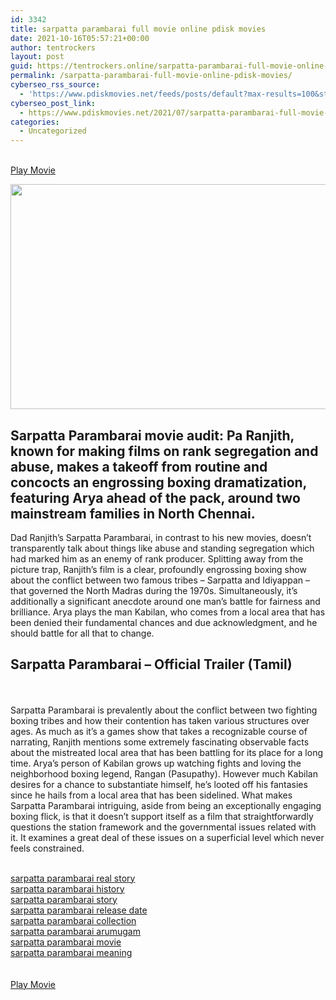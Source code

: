 ```yaml
---
id: 3342
title: sarpatta parambarai full movie online pdisk movies
date: 2021-10-16T05:57:21+00:00
author: tentrockers
layout: post
guid: https://tentrockers.online/sarpatta-parambarai-full-movie-online-pdisk-movies/
permalink: /sarpatta-parambarai-full-movie-online-pdisk-movies/
cyberseo_rss_source:
  - 'https://www.pdiskmovies.net/feeds/posts/default?max-results=100&start-index=1101'
cyberseo_post_link:
  - https://www.pdiskmovies.net/2021/07/sarpatta-parambarai-full-movie-online.html
categories:
  - Uncategorized
---
```

<a href="https://www.pdiskmovies.net/p/coming-soon.html" onclick="window.open('https://www.pdiskmovies.net/p/coming-soon.html'); return false;" target="popup" rel="noopener"><br /> Play Movie<br /> </a>

<div class="separator">
  <a href="https://1.bp.blogspot.com/--KhYhBgPPtQ/YP6zwwOOMLI/AAAAAAAAZxs/KYT1avsI_wQfibI0twQnsjiP9-zgpyLYgCLcBGAsYHQ/s736/sarpatta%2Bparambarai%2Bfull%2Bmovie%2Bonline%2Bpdisk%2Bmovies.jpg"><img loading="lazy" border="0" data-original-height="414" data-original-width="736" height="360" src="https://1.bp.blogspot.com/--KhYhBgPPtQ/YP6zwwOOMLI/AAAAAAAAZxs/KYT1avsI_wQfibI0twQnsjiP9-zgpyLYgCLcBGAsYHQ/w640-h360/sarpatta%2Bparambarai%2Bfull%2Bmovie%2Bonline%2Bpdisk%2Bmovies.jpg" width="640" /></a>
</div>

## <span>Sarpatta Parambarai movie audit: Pa Ranjith, known for making films on rank segregation and abuse, makes a takeoff from routine and concocts an engrossing boxing dramatization, featuring Arya ahead of the pack, around two mainstream families in North Chennai.&nbsp;</span>

<div>
  <div>
    <span>Dad Ranjith&#8217;s Sarpatta Parambarai, in contrast to his new movies, doesn&#8217;t transparently talk about things like abuse and standing segregation which had marked him as an enemy of rank producer. Splitting away from the picture trap, Ranjith&#8217;s film is a clear, profoundly engrossing boxing show about the conflict between two famous tribes &#8211; Sarpatta and Idiyappan &#8211; that governed the North Madras during the 1970s. Simultaneously, it&#8217;s additionally a significant anecdote around one man&#8217;s battle for fairness and brilliance. Arya plays the man Kabilan, who comes from a local area that has been denied their fundamental chances and due acknowledgment, and he should battle for all that to change.</span>
  </div>
  
  <h2>
    <span>Sarpatta Parambarai &#8211; Official Trailer (Tamil)&nbsp;</span>
  </h2>
  
  <div>
    <span><br /> &nbsp;</span>
  </div>
  
  <div>
    <span>Sarpatta Parambarai is prevalently about the conflict between two fighting boxing tribes and how their contention has taken various structures over ages. As much as it&#8217;s a games show that takes a recognizable course of narrating, Ranjith mentions some extremely fascinating observable facts about the mistreated local area that has been battling for its place for a long time. Arya&#8217;s person of Kabilan grows up watching fights and loving the neighborhood boxing legend, Rangan (Pasupathy). However much Kabilan desires for a chance to substantiate himself, he&#8217;s looted off his fantasies since he hails from a local area that has been sidelined. What makes Sarpatta Parambarai intriguing, aside from being an exceptionally engaging boxing flick, is that it doesn&#8217;t support itself as a film that straightforwardly questions the station framework and the governmental issues related with it. It examines a great deal of these issues on a superficial level which never feels constrained.</span>
  </div>
</div>

<a href="https://www.highperformancecpm.com/f758tchf04?key=26674e6ba20dfe3cb8bc7fadf01e139b" onclick="window.open('https://www.highperformancecpm.com/f758tchf04?key=26674e6ba20dfe3cb8bc7fadf01e139b'); return false;" target="popup" rel="noopener"><br /> sarpatta parambarai real story<br /> sarpatta parambarai history<br /> sarpatta parambarai story<br /> sarpatta parambarai release date<br /> sarpatta parambarai collection<br /> sarpatta parambarai arumugam<br /> sarpatta parambarai movie<br /> sarpatta parambarai meaning<br /> </a>  
<a href="https://www.pdiskmovies.net/p/coming-soon.html" onclick="window.open('https://www.pdiskmovies.net/p/coming-soon.html'); return false;" target="popup" rel="noopener"><br /> Play Movie<br /> </a>